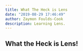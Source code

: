 ```yaml
---
title: What The Heck is Lens
date: "2019-08-29 17:46:49"
author: Zaymon Foulds-Cook
description: Learning Lens.
---
```


## What the Heck is Lens!

